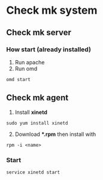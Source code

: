 # Check mk system

## Check mk server
### How start (already installed)
1. Run apache
3. Run omd
```
omd start
```

## Check mk agent
1. Install **xinetd**
```
sudo yum install xinetd
```
2. Download __\*.rpm__ then install with
```
rpm -i <name>
```
### Start
```service xinetd start```
